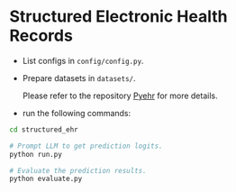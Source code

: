 # Structured Electronic Health Records

- List configs in `config/config.py`.

- Prepare datasets in `datasets/`.

    Please refer to the repository [Pyehr](https://github.com/yhzhu99/pyehr) for more details.

- run the following commands:

```bash
cd structured_ehr

# Prompt LLM to get prediction logits.
python run.py

# Evaluate the prediction results.
python evaluate.py
```